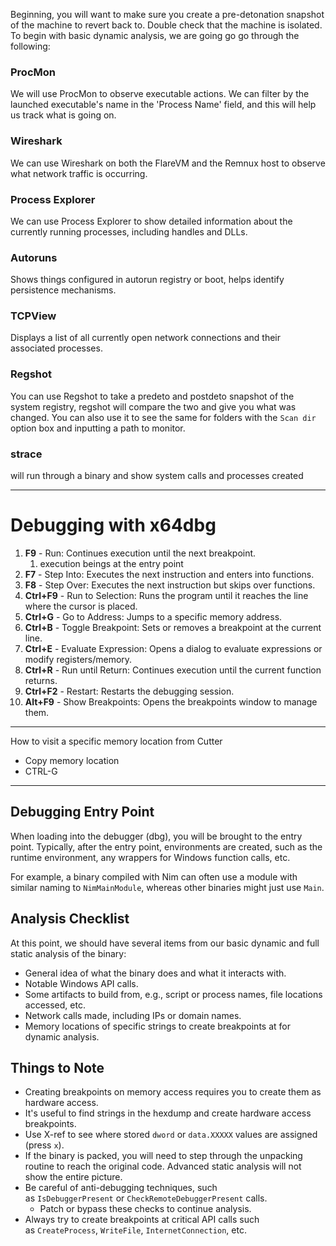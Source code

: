 
Beginning, you will want to make sure you create a pre-detonation snapshot of the machine to revert back to. Double check that the machine is isolated. To begin with basic dynamic analysis, we are going go go through the following:
### ProcMon
We will use ProcMon to observe executable actions. We can filter by the launched executable's name in the 'Process Name' field, and this will help us track what is going on.
### Wireshark
We can use Wireshark on both the FlareVM and the Remnux host to observe what network traffic is occurring. 
### Process Explorer
We can use Process Explorer to show detailed information about the currently running processes, including handles and DLLs.
### Autoruns
Shows things configured in autorun registry or boot, helps identify persistence mechanisms.
### TCPView
Displays a list of all currently open network connections and their associated processes.
### Regshot
You can use Regshot to take a predeto and postdeto snapshot of the system registry, regshot will compare the two and give you what was changed. You can also use it to see the same for folders with the `Scan dir` option box and inputting a path to monitor.
### strace
will run through a binary and show system calls and processes created

---


# Debugging with x64dbg

1. **F9** - Run: Continues execution until the next breakpoint.
	1. execution beings at the entry point
2. **F7** - Step Into: Executes the next instruction and enters into functions.
3. **F8** - Step Over: Executes the next instruction but skips over functions.
4. **Ctrl+F9** - Run to Selection: Runs the program until it reaches the line where the cursor is placed.
5. **Ctrl+G** - Go to Address: Jumps to a specific memory address.
6. **Ctrl+B** - Toggle Breakpoint: Sets or removes a breakpoint at the current line.
7. **Ctrl+E** - Evaluate Expression: Opens a dialog to evaluate expressions or modify registers/memory.
8. **Ctrl+R** - Run until Return: Continues execution until the current function returns.
9. **Ctrl+F2** - Restart: Restarts the debugging session.
10. **Alt+F9** - Show Breakpoints: Opens the breakpoints window to manage them.

---
How to visit a specific memory location from Cutter
- Copy memory location
- CTRL-G

---
## Debugging Entry Point

When loading into the debugger (dbg), you will be brought to the entry point. Typically, after the entry point, environments are created, such as the runtime environment, any wrappers for Windows function calls, etc. 

For example, a binary compiled with Nim can often use a module with similar naming to `NimMainModule`, whereas other binaries might just use `Main`.

## Analysis Checklist

At this point, we should have several items from our basic dynamic and full static analysis of the binary:

- General idea of what the binary does and what it interacts with.
- Notable Windows API calls.
- Some artifacts to build from, e.g., script or process names, file locations accessed, etc.
- Network calls made, including IPs or domain names.
- Memory locations of specific strings to create breakpoints at for dynamic analysis.

## Things to Note

- Creating breakpoints on memory access requires you to create them as hardware access.
- It's useful to find strings in the hexdump and create hardware access breakpoints.
- Use X-ref to see where stored `dword` or `data.XXXXX` values are assigned (press `x`).
- If the binary is packed, you will need to step through the unpacking routine to reach the original code. Advanced static analysis will not show the entire picture.
- Be careful of anti-debugging techniques, such as `IsDebuggerPresent` or `CheckRemoteDebuggerPresent` calls.
    - Patch or bypass these checks to continue analysis.
- Always try to create breakpoints at critical API calls such as `CreateProcess`, `WriteFile`, `InternetConnection`, etc.